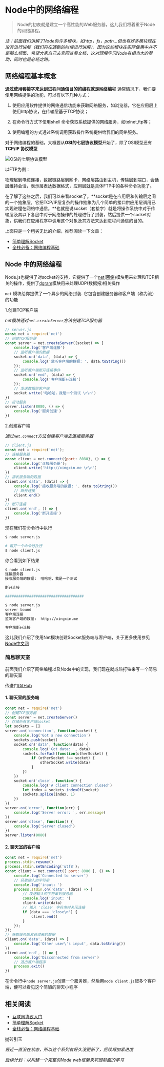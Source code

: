 # Node中的网络编程

> Node的初衷就是建立一个高性能的Web服务器，这儿我们将着重于Node的网络编程。

*注：前面我们讲解了Node的许多模块，如http，fs，path...但也有好多模块现在没有进行讲解（我们将在遇到的时候进行讲解），因为这些模块在实际使用中并不是那么频繁，希望大家自己去官网查看文档，这对理解学习Node有相当大的帮助，同时也是必经之路。*

## 网络编程基本概念

**通过使用套接字来达到进程间通信目的的编程就是网络编程**
通常情况下，我们要使用网络提供的功能，可以有以下几种方式：

1. 使用应用软件提供的网络通信功能来获取网络服务，如浏览器，它在应用层上使用http协议，在传输层基于TCP协议；

2. 在命令行方式下使用shell 命令获取系统提供的网络服务，如telnet,ftp等；

3. 使用编程的方式通过系统调用获取操作系统提供给我们的网络服务。

对于网络编程的基础，大概要从**OSI的七层协议模型**开始了，除了OSI模型还有**TCP/IP 协议模型**



![OSI的七层协议模型](http://ommpd2lnj.bkt.clouddn.com/OSI.gif)



以FTP为例：

物理层到电缆连接，数据链路层到网卡，网络层路由到主机，传输层到端口，会话层维持会话，表示层表达数据格式，应用层就是具体FTP中的各种命令功能了。

在了解了这些之后，我们可以来看socket了。**socket是在应用层和传输层之间的一个抽象层，它把TCP/IP层复杂的操作抽象为几个简单的接口供应用层调用已实现进程在网络中通信。**也就是说socket（套接字）就是将操作系统中对于传输层及其以下各层中对于网络操作的处理进行了封装，然后提供一个socket对象，供我们在应用程序中调用这个对象及其方法来达到进程间通信的目的。

上面只是一个粗劣无比的介绍，推荐阅读一下文章：

- [简单理解Socket](http://www.cnblogs.com/dolphinX/p/3460545.html)
- [全栈必备：网络编程基础](http://blog.jobbole.com/110041/)

## Node 中的网络编程

Node.js也提供了对socket的支持，它提供了一个[net(网络)](http://nodejs.cn/api/net.html)模块用来处理和TCP相关的操作，提供了[dgram](http://nodejs.cn/api/dgram.html)模块用来处理UDP(数据报)相关操作

`net` 模块给你提供了一个异步的网络封装. 它包含创建服务器和客户端（称为流）的功能

1.创建TCP客户端

*net模块通过`net.createServer`方法创建TCP服务器*

```javascript
// server.js
const net = require('net')
// 创建TCP服务器
const server = net.createServer((socket) => {
    console.log('客户端连接')
    // 监听客户端的数据
    socket.on('data', (data) => {
        console.log('监听客户端的数据: ', data.toString())
    });
    // 监听客户端断开连接事件
    socket.on('end', (data) => {
        console.log('客户端断开连接')
    });
    // 发送数据给客户端
    socket.write('哈哈哈，我是一个测试 \r\n')
})
// 启动服务
server.listen(8080, () => {
    console.log('服务创建')
})
```

2.创建客户端

*通过`net.connect`方法创建客户端去连接服务器*

```javascript
// client.js
const net = require('net');
// 连接服务器
const client = net.connect({port: 8080}, () => {
    console.log('连接服务器');
    client.write('http://xingxin.me \r\n')
})
// 接收服务端的数据
client.on('data', (data) => {
    console.log('接收服务端的数据: ', data.toString())
    // 断开连接
    client.end()
})
// 断开连接
client.on('end', () => {
    console.log('断开连接')
})
```

现在我们在命令行中执行

```bash
$ node server.js

# 再开一个命令行执行
$ node client.js
```

你会看到如下结果

```bash
$ node client.js
连接服务器
接收服务端的数据:  哈哈哈，我是一个测试

断开连接

####################################

$ node server.js
server bound
客户端连接
监听客户端的数据:  http://xingxin.me

客户端断开连接
```

这儿我们介绍了使用Net模块创建Socket服务端与客户端，关于更多使用参见[Node中文网](http://nodejs.cn/api/net.html)

### 简易聊天室

前面我们介绍了网络编程以及Node中的实现，我们现在就成热打铁来写一个简易的聊天室

传送门[GitHub](/lesson7)

#### 1. 聊天室的服务端

```javascript
const net = require('net')
// 创建TCP服务器
const server = net.createServer()
// 存储所有客户端socket
let sockets = []
server.on('connection', function(socket) {
    console.log('Got a new connection')
    sockets.push(socket)
    socket.on('data', function(data) {
        console.log('Got data: ', data)
        sockets.forEach(function(otherSocket) {
            if (otherSocket !== socket) {
                otherSocket.write(data)
            }
        })
    })
    socket.on('close', function() {
        console.log('A client connection closed')
        let index = sockets.indexOf(socket)
        sockets.splice(index, 1)
    })
})
server.on('error', function(err) {
    console.log('Server error: ', err.message)
})
server.on('close', function() {
    console.log('Server closed')
})
server.listen(8080)
```

#### 2. 聊天室的客户端
```javascript
const net = require('net')
process.stdin.resume()
process.stdin.setEncoding('utf8');
const client = net.connect({ port: 8080 }, () => {
    console.log('Connected to server')
    // 获取输入的字符串
    console.log('input: ')
    process.stdin.on('data', (data) => {
        // 发送输入的字符串到服务器
        console.log('input: ')
        client.write(data)
        // 输入 'close' 字符串时关闭连接
        if (data === 'close\n') {
            client.end()
        }
    });
});
// 获取服务端发送过来的数据
client.on('data', (data) => {
    console.log('Other user\'s input', data.toString())
})
client.on('end', () => {
    console.log('Disconnected from server')
    // 退出客户端程序
    process.exit()
})
```

在命令行中`node server.js`创建一个服务器，然后用`node client.js`起多个客户端，便可以看见这个简陋的聊天小程序

## 相关阅读

- [互联网协议入门](http://www.ruanyifeng.com/blog/2012/05/internet_protocol_suite_part_i.html)
- [简单理解Socket](http://www.cnblogs.com/dolphinX/p/3460545.html)
- [全栈必备：网络编程基础](http://blog.jobbole.com/110041/)

抛砖引玉

*最近一直没在状态，所以这个系列有好久没更新了，后续将加紧进度*

*后续计划：以构建一个完整的Node web框架来巩固前面的学习*